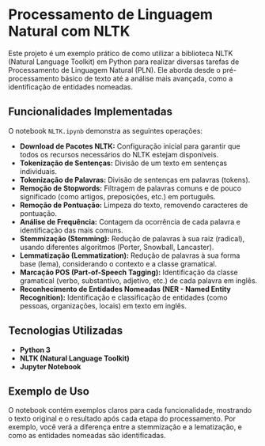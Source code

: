 # Processamento de Linguagem Natural com NLTK

Este projeto é um exemplo prático de como utilizar a biblioteca NLTK (Natural Language Toolkit) em Python para realizar diversas tarefas de Processamento de Linguagem Natural (PLN). Ele aborda desde o pré-processamento básico de texto até a análise mais avançada, como a identificação de entidades nomeadas.

## Funcionalidades Implementadas

O notebook `NLTK.ipynb` demonstra as seguintes operações:

* **Download de Pacotes NLTK:** Configuração inicial para garantir que todos os recursos necessários do NLTK estejam disponíveis.
* **Tokenização de Sentenças:** Divisão de um texto em sentenças individuais.
* **Tokenização de Palavras:** Divisão de sentenças em palavras (tokens).
* **Remoção de Stopwords:** Filtragem de palavras comuns e de pouco significado (como artigos, preposições, etc.) em português.
* **Remoção de Pontuação:** Limpeza do texto, removendo caracteres de pontuação.
* **Análise de Frequência:** Contagem da ocorrência de cada palavra e identificação das mais comuns.
* **Stemmização (Stemming):** Redução de palavras à sua raiz (radical), usando diferentes algoritmos (Porter, Snowball, Lancaster).
* **Lemmatização (Lemmatization):** Redução de palavras à sua forma base (lema), considerando o contexto e a classe gramatical.
* **Marcação POS (Part-of-Speech Tagging):** Identificação da classe gramatical (verbo, substantivo, adjetivo, etc.) de cada palavra em inglês.
* **Reconhecimento de Entidades Nomeadas (NER - Named Entity Recognition):** Identificação e classificação de entidades (como pessoas, organizações, locais) em texto em inglês.

## Tecnologias Utilizadas

* **Python 3**
* **NLTK (Natural Language Toolkit)**
* **Jupyter Notebook**


## Exemplo de Uso

O notebook contém exemplos claros para cada funcionalidade, mostrando o texto original e o resultado após cada etapa do processamento. Por exemplo, você verá a diferença entre a stemmização e a lematização, e como as entidades nomeadas são identificadas.
